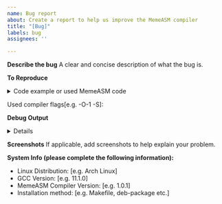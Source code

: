 ```yaml
---
name: Bug report
about: Create a report to help us improve the MemeASM compiler
title: "[Bug]"
labels: bug
assignees: ''

---
```


**Describe the bug**
A clear and concise description of what the bug is.

**To Reproduce**
<details>
<summary>Code example or used MemeASM code</summary>
<pre>

</pre></details>

Used compiler flags[e.g. -O-1 -S]:

<!-- If the following infos below are not relevant for your issues (e.g. because it affects all platforms), you can just delete them -->
**Debug Output**
<!-- Please paste the debug output here (use the -d option when compiling) -->
<details>
<pre>

</pre></details>


**Screenshots**
If applicable, add screenshots to help explain your problem.

**System Info (please complete the following information):**
 - Linux Distribution: [e.g. Arch Linux]
 - GCC Version: [e.g. 11.1.0]
 - MemeASM Compiler Version: [e.g. 1.0.1]
 - Installation method: [e.g. Makefile, deb-package etc.]
